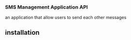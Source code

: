 ### SMS Management Application API
an application that allow users to send each other messages
## installation
